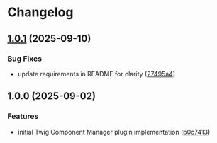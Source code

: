 # Changelog

## [1.0.1](https://github.com/LindemannRock/twig-component-manager/compare/v1.0.0...v1.0.1) (2025-09-10)


### Bug Fixes

* update requirements in README for clarity ([27495a4](https://github.com/LindemannRock/twig-component-manager/commit/27495a477ed2868a40d969da02a370ebbead44f6))

## 1.0.0 (2025-09-02)


### Features

* initial Twig Component Manager plugin implementation ([b0c7413](https://github.com/LindemannRock/twig-component-manager/commit/b0c7413de34068de7d464c84316c4d15a85c406f))
